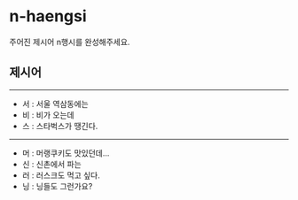 # n-haengsi
주어진 제시어 n행시를 완성해주세요.

## 제시어
---
- 서 : 서울 역삼동에는
- 비 :  비가 오는데
- 스 : 스타벅스가 땡긴다.
---
- 머 : 머랭쿠키도 맛있던데...
- 신 : 신촌에서 파는
- 러 : 러스크도 먹고 싶다.
- 닝 : 닝들도 그런가요?
